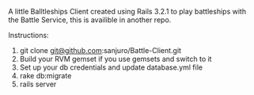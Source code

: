 A little Balltleships Client created using Rails 3.2.1 to play battleships with the Battle Service, this 
is availible in another repo.

Instructions:

1. git clone git@github.com:sanjuro/Battle-Client.git
2. Build your RVM gemset if you use gemsets and switch to it
3. Set up your db credentials and update database.yml file
4. rake db:migrate
5. rails server